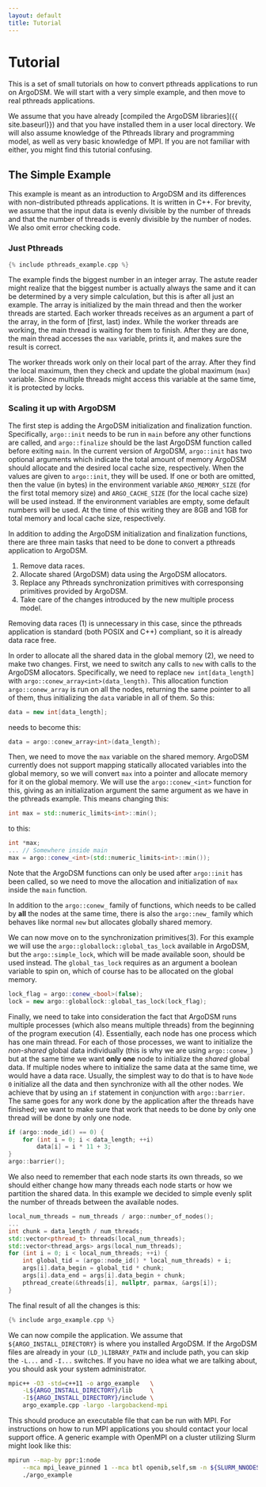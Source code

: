 ```yaml
---
layout: default
title: Tutorial
---
```


Tutorial
========

This is a set of small tutorials on how to convert pthreads applications to run
on ArgoDSM. We will start with a very simple example, and then move to real
pthreads applications.

We assume that you have already [compiled the ArgoDSM libraries]({{
site.baseurl}}) and
that you have installed them in a user local directory. We will also assume
knowledge of the Pthreads library and programming model, as well as very basic
knowledge of MPI. If you are not familiar with either, you might find this
tutorial confusing.

## The Simple Example

This example is meant as an introduction to ArgoDSM and its differences with
non-distributed pthreads applications. It is written in C++. For brevity,
we assume that the input data is evenly divisible by the number of threads
and that the number of threads is evenly divisible by the number of nodes. We
also omit error checking code.

### Just Pthreads

```cpp
{% include pthreads_example.cpp %}
```

The example finds the biggest number in an integer array. The astute reader
might realize that the biggest number is actually always the same and it can be
determined by a very simple calculation, but this is after all just an example.
The array is initialized by the main thread and then the worker threads are
started. Each worker threads receives as an argument a part of the array, in the
form of \[first, last) index. While the worker threads are working, the main
thread is waiting for them to finish. After they are done, the main thread
accesses the `max` variable, prints it, and makes sure the result is correct.

The worker threads work only on their local part of the array. After they find
the local maximum, then they check and update the global maximum (`max`)
variable. Since multiple threads might access this variable at the same time, it
is protected by locks.

### Scaling it up with ArgoDSM

The first step is adding the ArgoDSM initialization and finalization function.
Specifically, `argo::init` needs to be run in `main` before any other functions
are called, and `argo::finalize` should be the last ArgoDSM function called
before exiting `main`. In the current version of ArgoDSM, `argo::init` has two
optional arguments which indicate the total amount of memory ArgoDSM should
allocate and the desired local cache size, respectively. When the values are
given to `argo::init`, they will be used. If one or both are omitted, then the
value (in bytes) in the environment variable `ARGO_MEMORY_SIZE` (for the first
total memory size) and `ARGO_CACHE_SIZE` (for the local cache size) will be used
instead. If the environment variables are empty, some default numbers will be
used. At the time of this writing they are 8GB and 1GB for total memory and
local cache size, respectively.

In addition to adding the ArgoDSM initialization and finalization functions,
there are three main tasks that need to be done to convert a pthreads
application to ArgoDSM.

1. Remove data races.
2. Allocate shared (ArgoDSM) data using the ArgoDSM allocators.
3. Replace any Pthreads synchronization primitives with corresponsing primitives
   provided by ArgoDSM.
4. Take care of the changes introduced by the new multiple process model.

Removing data races (1) is unnecessary in this case, since the pthreads
application is standard (both POSIX and C++) compliant, so it is already data
race free.

In order to allocate all the shared data in the global memory (2), we need to
make two changes. First, we need to switch any calls to `new` with calls to the
ArgoDSM allocators. Specifically, we need to replace `new int[data_length]` with
`argo::conew_array<int>(data_length)`. This allocation function
`argo::conew_array` is run on all the nodes, returning the same
pointer to all of them, thus initializing the `data` variable in all of them. So
this:

``` cpp
data = new int[data_length];
```

needs to become this:

``` cpp
data = argo::conew_array<int>(data_length);
```

Then, we need to move the `max` variable on the shared memory. ArgoDSM currently
does not support mapping statically allocated variables into the global memory,
so we will convert `max` into a pointer and allocate memory for it on the global
memory. We will use the `argo::conew_<int>` function for this, giving as an
initialization argument the same argument as we have in the pthreads example.
This means changing this:

``` cpp
int max = std::numeric_limits<int>::min();
```

to this:

``` cpp
int *max;
... // Somewhere inside main
max = argo::conew_<int>(std::numeric_limits<int>::min());
```

Note that the ArgoDSM functions can only be used after `argo::init` has been
called, so we need to move the allocation and initialization of `max` inside the
`main` function.

In addition to the `argo::conew_` family of functions, which needs to be called
by **all** the nodes at the same time, there is also the `argo::new_`
family which behaves like normal `new` but allocates globally shared memory.

We can now move on to the synchronization primitives(3). For this example we
will use the `argo::globallock::global_tas_lock` available in ArgoDSM,
but the `argo::simple_lock`, which will be made available soon, should be used
instead. The `global_tas_lock` requires as an argument a boolean variable to
spin on, which of course has to be allocated on the global memory.

``` cpp
lock_flag = argo::conew_<bool>(false);
lock = new argo::globallock::global_tas_lock(lock_flag);
```

Finally, we need to take into consideration the fact that ArgoDSM runs multiple
processes (which also means multiple threads) from the beginning of the program
execution (4). Essentially, each node has one process which has one main thread.
For each of those processes, we want to initialize the *non-shared* global data
individually (this is why we are using `argo::conew_`) but at the same time we
want **only one** node to initialize the *shared* global data. If multiple nodes
where to initialize the same data at the same time, we would have a data race.
Usually, the simplest way to do that is to have `Node 0` initialize all the data
and then synchronize with all the other nodes. We achieve that by using an `if`
statement in conjunction with `argo::barrier`. The same goes for any work done
by the application after the threads have finished; we want to make sure that
work that needs to be done by only one thread will be done by only one node.

``` cpp
if (argo::node_id() == 0) {
	for (int i = 0; i < data_length; ++i)
		data[i] = i * 11 + 3;
}
argo::barrier();
```

We also need to remember that each node starts its own threads, so we should
either change how many threads each node starts or how we partition the shared
data. In this example we decided to simple evenly split the number of threads
between the available nodes.

``` cpp
local_num_threads = num_threads / argo::number_of_nodes();
...
int chunk = data_length / num_threads;
std::vector<pthread_t> threads(local_num_threads);
std::vector<thread_args> args(local_num_threads);
for (int i = 0; i < local_num_threads; ++i) {
	int global_tid = (argo::node_id() * local_num_threads) + i;
	args[i].data_begin = global_tid * chunk;
	args[i].data_end = args[i].data_begin + chunk;
	pthread_create(&threads[i], nullptr, parmax, &args[i]);
}
```

The final result of all the changes is this:

``` cpp
{% include argo_example.cpp %}
```

We can now compile the application. We assume that `${ARGO_INSTALL_DIRECTORY}` is
where you installed ArgoDSM. If the ArgoDSM files are already in your
`(LD_)LIBRARY_PATH` and include path, you can skip the `-L...` and `-I...`
switches. If you have no idea what we are talking about, you should ask your
system administrator.

``` bash
mpic++ -O3 -std=c++11 -o argo_example   \
	-L${ARGO_INSTALL_DIRECTORY}/lib     \
	-I${ARGO_INSTALL_DIRECTORY}/include \
	argo_example.cpp -largo -largobackend-mpi
```

This should produce an executable file that can be run with MPI. For
instructions on how to run MPI applications you should contact your local
support office. A generic example with OpenMPI on a cluster utilizing Slurm
might look like this:

``` bash
mpirun --map-by ppr:1:node                                               \
	--mca mpi_leave_pinned 1 --mca btl openib,self,sm -n ${SLURM_NNODES} \
	./argo_example
```
